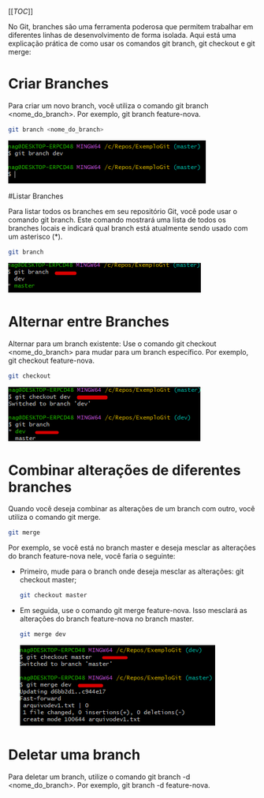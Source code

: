 [[_TOC_]]

No Git, branches são uma ferramenta poderosa que permitem trabalhar em diferentes linhas de desenvolvimento de forma isolada. Aqui está uma explicação prática de como usar os comandos git branch, git checkout e git merge:

# Criar Branches

Para criar um novo branch, você utiliza o comando git branch <nome_do_branch>. Por exemplo, git branch feature-nova.

```bash   
git branch <nome_do_branch>
```
![image.png](/.attachments/image-6e0191fb-dcc0-483c-bc7a-3f0ce20a9b1a.png)

#Listar Branches
      
Para listar todos os branches em seu repositório Git, você pode usar o comando git branch. Este comando mostrará uma lista de todos os branches locais e indicará qual branch está atualmente sendo usado com um asterisco (*).

```bash   
git branch
```

![image.png](/.attachments/image-4dbf6482-5445-414c-9d41-5a657823212a.png)

# Alternar entre Branches

Alternar para um branch existente: Use o comando git checkout <nome_do_branch> para mudar para um branch específico. Por exemplo, git checkout feature-nova.

```bash
git checkout
```

![image.png](/.attachments/image-93316ef4-4230-43de-a44a-39b3314b504d.png)

# Combinar alterações de diferentes branches

      
Quando você deseja combinar as alterações de um branch com outro, você utiliza o comando git merge. 

```bash
git merge
```

Por exemplo, se você está no branch master e deseja mesclar as alterações do branch feature-nova nele, você faria o seguinte:
      
- Primeiro, mude para o branch onde deseja mesclar as alterações: git checkout master;

  ```bash
  git checkout master
  ```

- Em seguida, use o comando git merge feature-nova. Isso mesclará as alterações do branch feature-nova no branch master.

  ```bash
  git merge dev
  ```

  ![image.png](/.attachments/image-9fa9a0b6-57e3-4cb8-8c14-c1f0745109e0.png)

# Deletar uma branch

Para deletar um branch, utilize o comando git branch -d <nome_do_branch>. Por exemplo, git branch -d feature-nova.

